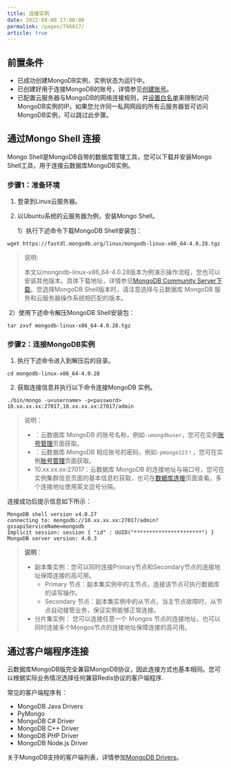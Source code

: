 ```yaml
---
title: 连接实例
date: 2022-09-08 17:00:00
permalink: /pages/746017/
article: true
---
```


## 前置条件

- 已成功创建MongoDB实例，实例状态为运行中。
- 已创建好用于连接MongoDB的账号，详情参见[创建账号](./../../04.操作指南/03.账号管理/00.创建账号.md)。
- 已配置云服务器与MongoDB的网络连接规则，并[设置白名单](./../../04.操作指南/04.网络与安全/02.设置白名单.md)来限制访问MongoDB实例的IP。如果您允许同一私网网段的所有云服务器皆可访问MongoDB实例，可以跳过此步骤。

## 通过Mongo Shell 连接

Mongo Shell是MongoDB自带的数据库管理工具，您可以下载并安装Mongo Shell工具，用于连接云数据库MongoDB实例。

### 步骤1：准备环境

1. 登录到Linux云服务器。

2. 以Ubuntu系统的云服务器为例，安装Mongo Shell。

   1）执行下述命令下载MongoDB Shell安装包：

```
wget https://fastdl.mongodb.org/linux/mongodb-linux-x86_64-4.0.28.tgz
```

> 说明:
>
> 本文以mongodb-linux-x86_64-4.0.28版本为例演示操作流程，您也可以安装其他版本。具体下载地址，详情参见[MongoDB Community Server下载](https://www.mongodb.com/try/download/community)。您选择MongoDB Shell版本时，请注意选择与云数据库 MongoDB 服务和云服务器操作系统相匹配的版本。

​      2）使用下述命令解压MongoDB Shell安装包：

```
tar zxvf mongodb-linux-x86_64-4.0.28.tgz
```

### 步骤2：连接MongoDB实例

1. 执行下述命令进入到解压后的目录。

```
cd mongodb-linux-x86_64-4.0.28
```

2. 获取连接信息并执行以下命令连接MongoDB 实例。

```
./bin/mongo -u<username> -p<password> 10.xx.xx.xx:27017,10.xx.xx.xx:27017/admin
```

> 说明：
>
> - <username>：云数据库 MongoDB 的账号名称，例如`-umongdbuser`，您可在实例[账号管理](./../../04.操作指南/03.账号管理/00.创建账号.md)页面获取。
> - <password>：云数据库 MongoDB 相应账号的密码，例如`-pmongo123！`，您可在实例[账号管理](./../../04.操作指南/03.账号管理/00.创建账号.md)页面获取。
> - 10.xx.xx.xx:27017：云数据库 MongoDB 的连接地址与端口号，您可在实例集群信息页面的基本信息栏获取，也可在[数据库连接](./../../04.操作指南/04.网络与安全/01.实例连接地址说明.md)页面查看。多个连接地址使用英文逗号分隔。

连接成功后提示信息如下所示：

```
MongoDB shell version v4.0.27
connecting to: mongodb://10.xx.xx.xx:27017/admin?gssapiServiceName=mongodb
Implicit session: session { "id" : UUID("**********************") }
MongoDB server version: 4.0.3
```

> **说明**：
>
> - 副本集实例：您可以同时连接Primary节点和Secondary节点的连接地址保障连接的高可用。
>   - Primary 节点：副本集实例中的主节点，连接该节点可执行数据库的读写操作。
>   - Secondary 节点：副本集实例中的从节点，当主节点故障时，从节点自动接管业务，保证实例能够正常连接。
> - 分片集实例： 您可以连接任意一个 Ｍongos 节点的连接地址，也可以同时连接多个Mongos节点的连接地址保障连接的高可用。

## 通过客户端程序连接

云数据库MongoDB版完全兼容MongoDB协议，因此连接方式也基本相同。您可以根据实际业务情况选择任何兼容Redis协议的客户端程序.

常见的客户端程序有：

- MongoDB Java Drivers
-  PyMongo
- MongoDB C# Driver
- MongoDB C++ Driver
- MongoDB PHP Driver
- MongoDB Node.js Driver

关于MongoDB支持的客户端列表，详情参加[MongoDB Drivers](https://www.mongodb.com/docs/drivers/?spm=a2c4g.11186623.0.0.6c1f21eaBFeFOb)。
